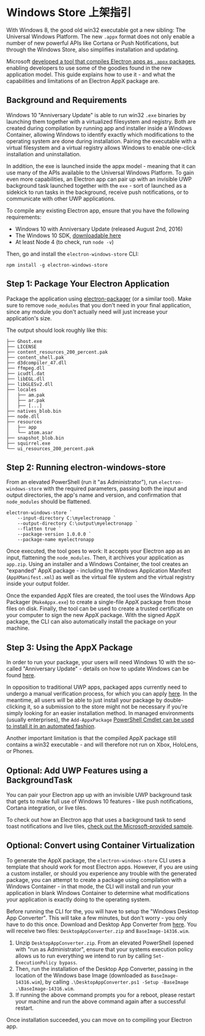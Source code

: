 # Windows Store 上架指引

With Windows 8, the good old win32 executable got a new sibling: The Universal Windows Platform. The new `.appx` format does not only enable a number of new powerful APIs like Cortana or Push Notifications, but through the Windows Store, also simplifies installation and updating.

Microsoft [developed a tool that compiles Electron apps as `.appx` packages](https://github.com/catalystcode/electron-windows-store), enabling developers to use some of the goodies found in the new application model. This guide explains how to use it - and what the capabilities and limitations of an Electron AppX package are.

## Background and Requirements

Windows 10 "Anniversary Update" is able to run win32 `.exe` binaries by launching them together with a virtualized filesystem and registry. Both are created during compilation by running app and installer inside a Windows Container, allowing Windows to identify exactly which modifications to the operating system are done during installation. Pairing the executable with a virtual filesystem and a virtual registry allows Windows to enable one-click installation and uninstallation.

In addition, the exe is launched inside the appx model - meaning that it can use many of the APIs available to the Universal Windows Platform. To gain even more capabilities, an Electron app can pair up with an invisible UWP background task launched together with the `exe` - sort of launched as a sidekick to run tasks in the background, receive push notifications, or to communicate with other UWP applications.

To compile any existing Electron app, ensure that you have the following requirements:

* Windows 10 with Anniversary Update (released August 2nd, 2016)
* The Windows 10 SDK, [downloadable here](https://developer.microsoft.com/en-us/windows/downloads/windows-10-sdk)
* At least Node 4 (to check, run `node -v`)

Then, go and install the `electron-windows-store` CLI:

    npm install -g electron-windows-store
    

## Step 1: Package Your Electron Application

Package the application using [electron-packager](https://github.com/electron-userland/electron-packager) (or a similar tool). Make sure to remove `node_modules` that you don't need in your final application, since any module you don't actually need will just increase your application's size.

The output should look roughly like this:

    ├── Ghost.exe
    ├── LICENSE
    ├── content_resources_200_percent.pak
    ├── content_shell.pak
    ├── d3dcompiler_47.dll
    ├── ffmpeg.dll
    ├── icudtl.dat
    ├── libEGL.dll
    ├── libGLESv2.dll
    ├── locales
    │   ├── am.pak
    │   ├── ar.pak
    │   ├── [...]
    ├── natives_blob.bin
    ├── node.dll
    ├── resources
    │   ├── app
    │   └── atom.asar
    ├── snapshot_blob.bin
    ├── squirrel.exe
    └── ui_resources_200_percent.pak
    

## Step 2: Running electron-windows-store

From an elevated PowerShell (run it "as Administrator"), run `electron-windows-store` with the required parameters, passing both the input and output directories, the app's name and version, and confirmation that `node_modules` should be flattened.

    electron-windows-store `
        --input-directory C:\myelectronapp `
        --output-directory C:\output\myelectronapp `
        --flatten true `
        --package-version 1.0.0.0 `
        --package-name myelectronapp
    

Once executed, the tool goes to work: It accepts your Electron app as an input, flattening the `node_modules`. Then, it archives your application as `app.zip`. Using an installer and a Windows Container, the tool creates an "expanded" AppX package - including the Windows Application Manifest (`AppXManifest.xml`) as well as the virtual file system and the virtual registry inside your output folder.

Once the expanded AppX files are created, the tool uses the Windows App Packager (`MakeAppx.exe`) to create a single-file AppX package from those files on disk. Finally, the tool can be used to create a trusted certificate on your computer to sign the new AppX package. With the signed AppX package, the CLI can also automatically install the package on your machine.

## Step 3: Using the AppX Package

In order to run your package, your users will need Windows 10 with the so-called "Anniversary Update" - details on how to update Windows can be found [here](https://blogs.windows.com/windowsexperience/2016/08/02/how-to-get-the-windows-10-anniversary-update).

In opposition to traditional UWP apps, packaged apps currently need to undergo a manual verification process, for which you can apply [here](https://developer.microsoft.com/en-us/windows/projects/campaigns/desktop-bridge). In the meantime, all users will be able to just install your package by double-clicking it, so a submission to the store might not be necessary if you're simply looking for an easier installation method. In managed environments (usually enterprises), the `Add-AppxPackage` [PowerShell Cmdlet can be used to install it in an automated fashion](https://technet.microsoft.com/en-us/library/hh856048.aspx).

Another important limitation is that the compiled AppX package still contains a win32 executable - and will therefore not run on Xbox, HoloLens, or Phones.

## Optional: Add UWP Features using a BackgroundTask

You can pair your Electron app up with an invisible UWP background task that gets to make full use of Windows 10 features - like push notifications, Cortana integration, or live tiles.

To check out how an Electron app that uses a background task to send toast notifications and live tiles, [check out the Microsoft-provided sample](https://github.com/felixrieseberg/electron-uwp-background).

## Optional: Convert using Container Virtualization

To generate the AppX package, the `electron-windows-store` CLI uses a template that should work for most Electron apps. However, if you are using a custom installer, or should you experience any trouble with the generated package, you can attempt to create a package using compilation with a Windows Container - in that mode, the CLI will install and run your application in blank Windows Container to determine what modifications your application is exactly doing to the operating system.

Before running the CLI for the, you will have to setup the "Windows Desktop App Converter". This will take a few minutes, but don't worry - you only have to do this once. Download and Desktop App Converter from [here](https://www.microsoft.com/en-us/download/details.aspx?id=51691). You will receive two files: `DesktopAppConverter.zip` and `BaseImage-14316.wim`.

  1. Unzip `DesktopAppConverter.zip`. From an elevated PowerShell (opened with "run as Administrator", ensure that your systems execution policy allows us to run everything we intend to run by calling `Set-ExecutionPolicy bypass`.
  2. Then, run the installation of the Desktop App Converter, passing in the location of the Windows base Image (downloaded as `BaseImage-14316.wim`), by calling `.\DesktopAppConverter.ps1 -Setup -BaseImage .\BaseImage-14316.wim`.
  3. If running the above command prompts you for a reboot, please restart your machine and run the above command again after a successful restart.

Once installation succeeded, you can move on to compiling your Electron app.